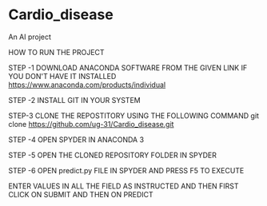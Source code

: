 # Cardio_disease
An AI project 

HOW TO RUN THE PROJECT

STEP -1 DOWNLOAD ANACONDA SOFTWARE FROM THE GIVEN LINK IF YOU DON'T HAVE IT INSTALLED
https://www.anaconda.com/products/individual

STEP -2 INSTALL GIT IN YOUR SYSTEM 

STEP-3 CLONE THE REPOSTITORY USING THE FOLLOWING COMMAND
git clone https://github.com/ug-31/Cardio_disease.git

STEP -4 OPEN SPYDER IN ANACONDA 3

STEP -5 OPEN THE CLONED REPOSITORY FOLDER IN SPYDER

STEP -6 OPEN predict.py FILE IN SPYDER AND PRESS F5 TO EXECUTE

ENTER VALUES IN ALL THE FIELD AS INSTRUCTED AND THEN FIRST CLICK ON SUBMIT AND THEN ON PREDICT


